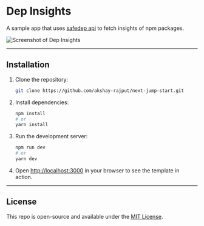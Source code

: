# Dep Insights

A sample app that uses [safedep api](https://docs.safedep.io/guides/insights-api-using-typescript) to fetch insights of npm packages.

![Screenshot of Dep Insights](public/safedep.png)

---

## Installation

1. Clone the repository:

   ```bash
   git clone https://github.com/akshay-rajput/next-jump-start.git
   ```

2. Install dependencies:

   ```bash
   npm install
   # or
   yarn install
   ```

3. Run the development server:

   ```bash
   npm run dev
   # or
   yarn dev
   ```

4. Open [http://localhost:3000](http://localhost:3000) in your browser to see the template in action.

---

## License

This repo is open-source and available under the [MIT License](LICENSE).
